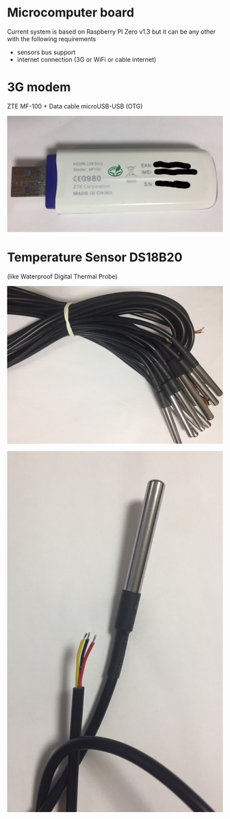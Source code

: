 # Microcomputer board
Current system is based on Raspberry PI Zero v1.3 
but it can be any other with the following requirements
- sensors bus support
- internet connection (3G or WiFi or cable internet)

# 3G modem 
ZTE MF-100 + Data cable microUSB-USB (OTG)

![ZTE MF-100](images/zte-usb-modem.png)


# Temperature Sensor DS18B20 
(like Waterproof Digital Thermal Probe)

![Sensors](images/temperature-sensors.png)

![Sensor](images/temperature-sensor.png)


